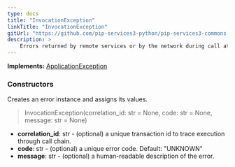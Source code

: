 ```yaml
---
type: docs
title: "InvocationException"
linkTitle: "InvocationException"
gitUrl: "https://github.com/pip-services3-python/pip-services3-commons-python"
description: >
    Errors returned by remote services or by the network during call attempts.
---
```


**Implements:** [ApplicationException](../application_exception)

### Constructors
Creates an error instance and assigns its values.

> InvocationException(correlation_id: str = None, code: str = None, message: str = None)

- **correlation_id**: str - (optional) a unique transaction id to trace execution through call chain.
- **code**: str - (optional) a unique error code. Default: "UNKNOWN"
- **message**: str - (optional) a human-readable description of the error.

